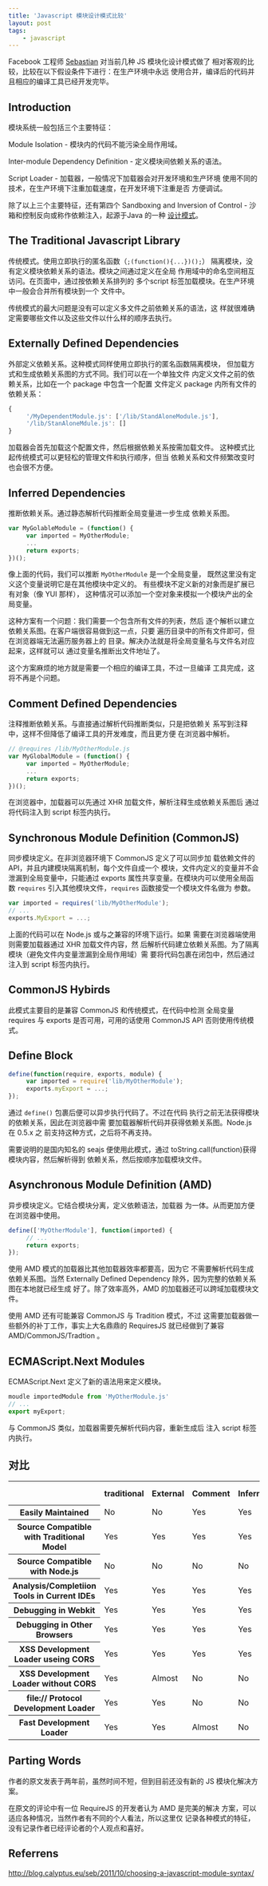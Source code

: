 ```yaml
---
title: 'Javascript 模块设计模式比较'
layout: post
tags:
    - javascript
---
```


Facebook 工程师 [Sebastian](https://github.com/sebmarkbage)
对当前几种 JS 模块化设计模式做了
相对客观的比较，比较在以下假设条件下进行：在生产环境中永远
使用合并，编译后的代码并且相应的编译工具已经开发完毕。

Introduction
------------

模块系统一般包括三个主要特征：

Module Isolation - 模块内的代码不能污染全局作用域。

Inter-module Dependency Definition - 定义模块间依赖关系的语法。

Script Loader - 加载器，一般情况下加载器会对开发环境和生产环境
使用不同的技术，在生产环境下注重加载速度，在开发环境下注重是否
方便调试。

除了以上三个主要特征，还有第四个 Sandboxing and Inversion of
Control - 沙箱和控制反向或称作依赖注入，起源于Java 的一种
[设计模式](http://www.martinfowler.com/articles/injection.html)。

The Traditional Javascript Library
----------------------------------

传统模式。使用立即执行的匿名函数（`;(function(){...})();`）
隔离模块，没有定义模块依赖关系的语法。模块之间通过定义在全局
作用域中的命名空间相互访问。在页面中，通过按依赖关系排列的
多个script 标签加载模块。在生产环境中一般会合并所有模块到一个
文件中。

传统模式的最大问题是没有可以定义多文件之前依赖关系的语法，这
样就很难确定需要哪些文件以及这些文件以什么样的顺序去执行。

Externally Defined Dependencies
-------------------------------

外部定义依赖关系。这种模式同样使用立即执行的匿名函数隔离模块，
但加载方式和生成依赖关系图的方式不同。我们可以在一个单独文件
内定义文件之前的依赖关系，比如在一个 package 中包含一个配置
文件定义 package 内所有文件的依赖关系：

``` javascript
{
     '/MyDependentModule.js': ['/lib/StandAloneModule.js'],
     '/lib/StanAloneMdule.js': []
}
```

加载器会首先加载这个配置文件，然后根据依赖关系按需加载文件。
这种模式比起传统模式可以更轻松的管理文件和执行顺序，但当
依赖关系和文件频繁改变时也会很不方便。

Inferred Dependencies
---------------------

推断依赖关系。通过静态解析代码推断全局变量进一步生成
依赖关系图。

```javascript
var MyGolableModule = (function() {
     var imported = MyOtherModule;
     ...
     return exports;
})();
```

像上面的代码，我们可以推断 `MyOtherModule` 是一个全局变量，
既然这里没有定义这个变量说明它是在其他模块中定义的。
有些模块不定义新的对象而是扩展已有对象（像 YUI 那样），
这种情况可以添加一个空对象来模拟一个模块产出的全局变量。

这种方案有一个问题：我们需要一个包含所有文件的列表，然后
逐个解析以建立依赖关系图。在客户端很容易做到这一点，只要
遍历目录中的所有文件即可，但在浏览器端无法遍历服务器上的
目录。解决办法就是将全局变量名与文件名对应起来，这样就可以
通过变量名推断出文件地址了。

这个方案麻烦的地方就是需要一个相应的编译工具，不过一旦编译
工具完成，这将不再是个问题。

Comment Defined Dependencies
----------------------------
注释推断依赖关系。与直接通过解析代码推断类似，只是把依赖关
系写到注释中，这样不但降低了编译工具的开发难度，而且更方便
在浏览器中解析。

```javascript
// @requires /lib/MyOtherModule.js
var MyGlobalModule = (function() {
     var imported = MyOtherModule;
     ...
     return exports;
})();
```

在浏览器中，加载器可以先通过 XHR 加载文件，解析注释生成依赖关系图后
通过将代码注入到 script 标签内执行。

Synchronous Module Definition (CommonJS)
----------------------------------------

同步模块定义。在非浏览器环境下 CommonJS 定义了可以同步加
载依赖文件的 API，并且内建模块隔离机制，每个文件自成一个
模块，文件内定义的变量并不会泄漏到全局变量中，只能通过
exports 属性共享变量。在模块内可以使用全局函数 `requires`
引入其他模块文件，`requires` 函数接受一个模块文件名做为
参数。

```javascript
var imported = requires('lib/MyOtherModule');
// ...
exports.MyExport = ...;
```

上面的代码可以在 Node.js 或与之兼容的环境下运行。如果
需要在浏览器端使用则需要加载器通过 XHR 加载文件内容，然
后解析代码建立依赖关系图。为了隔离模块（避免文件内变量泄漏到全局作用域）需
要将代码包裹在闭包中，然后通过注入到 script 标签内执行。

CommonJS Hybirds
----------------

此模式主要目的是兼容 CommonJS 和传统模式，在代码中检测
全局变量 requires 与 exports 是否可用，可用的话使用
CommonJS API 否则使用传统模式。

Define Block
------------

```javascript
define(function(require, exports, module) {
     var imported = require('lib/MyOtherModule');
     exports.myExport = ...;
});
```

通过 `define()` 包裹后便可以异步执行代码了。不过在代码
执行之前无法获得模块的依赖关系，因此在浏览器中需
要加载器解析代码并获得依赖关系图。Node.js 在 0.5.x 之
前支持这种方式，之后将不再支持。

需要说明的是国内知名的 seajs 便使用此模式，通过
toString.call(function)获得模块内容，然后解析得到
依赖关系，然后按顺序加载模块文件。

Asynchronous Module Definition (AMD)
------------------------------------

异步模块定义。它结合模块分离，定义依赖语法，加载器
为一体。从而更加方便在浏览器中使用。

```javascript
define(['MyOtherModule'], function(imported) {
     // ...
     return exports;
});
```

使用 AMD 模式的加载器比其他加载器效率都要高，因为它
不需要解析代码生成依赖关系图。当然 Externally Defined
Dependency 除外，因为完整的依赖关系图在本地就已经生成
好了。除了效率高外，AMD 的加载器还可以跨域加载模块文件。

使用 AMD 还有可能兼容 CommonJS 与 Tradition 模式，不过
这需要加载器做一些额外的补丁工作，事实上大名鼎鼎的 RequiresJS
就已经做到了兼容 AMD/CommonJS/Tradtion 。

ECMAScript.Next Modules
-----------------------

ECMAScript.Next 定义了新的语法用来定义模块。

```javascript
moudle importedModule from 'MyOtherModule.js'
// ...
export myExport;
```

与 CommonJS 类似，加载器需要先解析代码内容，重新生成后
注入 script 标签内执行。

对比
----

<table>
<tr>
<th></th>
<th>traditional</th>
<th>External</th>
<th>Comment</th>
<th>Inferred</th>
<th>CommonJS</th>
<th>Hybrid</th>
<th>Define Block</th>
<th>AMD</th>
<th>AMD Hybrid</th>
<th>ES.Next</th>
</tr>
<tr>
<th>Easily Maintained</th>
<td>No</td>
<td>No</td>
<td>Yes</td>
<td>Yes</td>
<td>Yes</td>
<td>Almost</td>
<td>Yes</td>
<td>Yes</td>
<td>No</td>
<td>Yes</td>
</tr>
<tr>
<th>Source Compatible with Traditional Model</th>
<td>Yes</td>
<td>Yes</td>
<td>Yes</td>
<td>Yes</td>
<td>No</td>
<td>Yes</td>
<td>No</td>
<td>No</td>
<td>Yes</td>
<td>No</td>
</tr>
<tr>
<th>Source Compatible with Node.js</th>
<td>No</td>
<td>No</td>
<td>No</td>
<td>No</td>
<td>Yes</td>
<td>Yes</td>
<td>No</td>
<td>No</td>
<td>Yes</td>
<td>No</td>
</tr>
<tr>
<th>Analysis/Completiion Tools in Current IDEs</th>
<td>Yes</td>
<td>Yes</td>
<td>Yes</td>
<td>Yes</td>
<td>No</td>
<td>Almost</td>
<td>No</td>
<td>No</td>
<td>Almost</td>
<td>No</td>
</tr>
<tr>
<th>Debugging in Webkit</th>
<td>Yes</td>
<td>Yes</td>
<td>Yes</td>
<td>Yes</td>
<td>No</td>
<td>Yes</td>
<td>Yes</td>
<td>Yes</td>
<td>Yes</td>
<td>No</td>
</tr>
<tr>
<th>Debugging in Other Browsers</th>
<td>Yes</td>
<td>Yes</td>
<td>Yes</td>
<td>Yes</td>
<td>Almost</td>
<td>Yes</td>
<td>Yes</td>
<td>Yes</td>
<td>Yes</td>
<td>Almost</td>
</tr>
<tr>
<th>XSS Development Loader useing CORS</th>
<td>Yes</td>
<td>Yes</td>
<td>Yes</td>
<td>Yes</td>
<td>Yes</td>
<td>Yes</td>
<td>Yes</td>
<td>Yes</td>
<td>Yes</td>
<td>Yes</td>
</tr>
<tr>
<th>XSS Development Loader without CORS</th>
<td>Yes</td>
<td>Almost</td>
<td>No</td>
<td>No</td>
<td>No</td>
<td>No</td>
<td>No</td>
<td>Yes</td>
<td>Yes</td>
<td>No</td>
</tr>
<tr>
<th>file:// Protocol Development Loader</th>
<td>Yes</td>
<td>Yes</td>
<td>No</td>
<td>No</td>
<td>No</td>
<td>No</td>
<td>No</td>
<td>Yes</td>
<td>Yes</td>
<td>No</td>
</tr>
<tr>
<th>Fast Development Loader</th>
<td>Yes</td>
<td>Yes</td>
<td>Almost</td>
<td>No</td>
<td>No</td>
<td>No</td>
<td>No</td>
<td>Yes</td>
<td>Yes</td>
<td>No</td>
</tr>
</table>

Parting Words
-------------

作者的原文发表于两年前，虽然时间不短，但到目前还没有新的 JS
模块化解决方案。

在原文的评论中有一位 RequireJS 的开发者认为 AMD 是完美的解决
方案，可以适应各种情况，当然作者有不同的个人看法，所以这里仅
记录各种模式的特征，没有记录作者已经评论者的个人观点和喜好。

Referrens
---------

<http://blog.calyptus.eu/seb/2011/10/choosing-a-javascript-module-syntax/>

